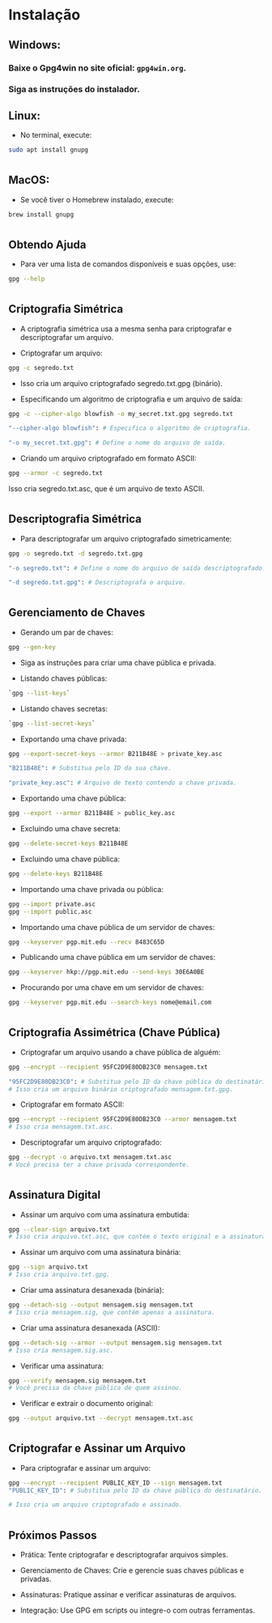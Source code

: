 # Instalação
## Windows:

### Baixe o Gpg4win no site oficial: `gpg4win.org`.

### Siga as instruções do instalador.

## Linux:

- No terminal, execute:

```bash
sudo apt install gnupg
```
#

## MacOS:

- Se você tiver o Homebrew instalado, execute:

```bash
brew install gnupg
```
#

## Obtendo Ajuda
- Para ver uma lista de comandos disponíveis e suas opções, use:

```bash
gpg --help
```
#

## Criptografia Simétrica
- A criptografia simétrica usa a mesma senha para criptografar e descriptografar um arquivo.

- Criptografar um arquivo:

```bash
gpg -c segredo.txt
```
- Isso cria um arquivo criptografado segredo.txt.gpg (binário).

- Especificando um algoritmo de criptografia e um arquivo de saída:

```bash
gpg -c --cipher-algo blowfish -o my_secret.txt.gpg segredo.txt

"--cipher-algo blowfish": # Especifica o algoritmo de criptografia.

"-o my_secret.txt.gpg": # Define o nome do arquivo de saída.
```
- Criando um arquivo criptografado em formato ASCII:

```bash
gpg --armor -c segredo.txt
```
Isso cria segredo.txt.asc, que é um arquivo de texto ASCII.

#

## Descriptografia Simétrica
- Para descriptografar um arquivo criptografado simetricamente:

```bash
gpg -o segredo.txt -d segredo.txt.gpg

"-o segredo.txt": # Define o nome do arquivo de saída descriptografado.

"-d segredo.txt.gpg": # Descriptografa o arquivo.
```
#

## Gerenciamento de Chaves
- Gerando um par de chaves:

```bash
gpg --gen-key
```
- Siga as instruções para criar uma chave pública e privada.

- Listando chaves públicas:

```bash
`gpg --list-keys`
```
- Listando chaves secretas:

```bash
`gpg --list-secret-keys`
```
- Exportando uma chave privada:

```bash
gpg --export-secret-keys --armor B211B48E > private_key.asc

"B211B48E": # Substitua pelo ID da sua chave.

"private_key.asc": # Arquivo de texto contendo a chave privada.
```
- Exportando uma chave pública:

```bash
gpg --export --armor B211B48E > public_key.asc
```
- Excluindo uma chave secreta:

```bash
gpg --delete-secret-keys B211B48E
```
- Excluindo uma chave pública:

```bash
gpg --delete-keys B211B48E
```
- Importando uma chave privada ou pública:

```bash
gpg --import private.asc
gpg --import public.asc
```
- Importando uma chave pública de um servidor de chaves:

```bash
gpg --keyserver pgp.mit.edu --recv 8483C65D
```
- Publicando uma chave pública em um servidor de chaves:

```bash
gpg --keyserver hkp://pgp.mit.edu --send-keys 30E6A0BE
```
- Procurando por uma chave em um servidor de chaves:

```bash
gpg --keyserver pgp.mit.edu --search-keys nome@email.com
```
#

## Criptografia Assimétrica (Chave Pública)
- Criptografar um arquivo usando a chave pública de alguém:

```bash
gpg --encrypt --recipient 95FC2D9E80DB23C0 mensagem.txt

"95FC2D9E80DB23C0": # Substitua pelo ID da chave pública do destinatário.
# Isso cria um arquivo binário criptografado mensagem.txt.gpg.
```
- Criptografar em formato ASCII:

```bash
gpg --encrypt --recipient 95FC2D9E80DB23C0 --armor mensagem.txt
# Isso cria mensagem.txt.asc.
```
- Descriptografar um arquivo criptografado:

```bash
gpg --decrypt -o arquivo.txt mensagem.txt.asc
# Você precisa ter a chave privada correspondente.
```
#

## Assinatura Digital
- Assinar um arquivo com uma assinatura embutida:

```bash
gpg --clear-sign arquivo.txt
# Isso cria arquivo.txt.asc, que contém o texto original e a assinatura.
```
- Assinar um arquivo com uma assinatura binária:

```bash
gpg --sign arquivo.txt
# Isso cria arquivo.txt.gpg.
```
- Criar uma assinatura desanexada (binária):

```bash
gpg --detach-sig --output mensagem.sig mensagem.txt
# Isso cria mensagem.sig, que contém apenas a assinatura.
```
- Criar uma assinatura desanexada (ASCII):

```bash
gpg --detach-sig --armor --output mensagem.sig mensagem.txt
# Isso cria mensagem.sig.asc.
```
- Verificar uma assinatura:

```bash
gpg --verify mensagem.sig mensagem.txt
# Você precisa da chave pública de quem assinou.
```
- Verificar e extrair o documento original:

```bash
gpg --output arquivo.txt --decrypt mensagem.txt.asc
```
#

## Criptografar e Assinar um Arquivo
- Para criptografar e assinar um arquivo:

```bash
gpg --encrypt --recipient PUBLIC_KEY_ID --sign mensagem.txt
"PUBLIC_KEY_ID": # Substitua pelo ID da chave pública do destinatário.

# Isso cria um arquivo criptografado e assinado.
```
#

## Próximos Passos
- Prática: Tente criptografar e descriptografar arquivos simples.

- Gerenciamento de Chaves: Crie e gerencie suas chaves públicas e privadas.

- Assinaturas: Pratique assinar e verificar assinaturas de arquivos.

- Integração: Use GPG em scripts ou integre-o com outras ferramentas.


